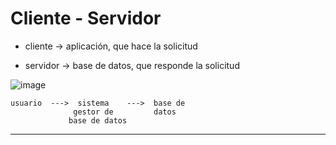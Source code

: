 # Cliente - Servidor

- cliente -> aplicación, que hace la solicitud

- servidor -> base de datos, que responde la solicitud

![image](https://github.com/eugenia1984/node/assets/72580574/d7090f07-17a2-4f7d-9283-0100b13b9c9a)

```
usuario  --->  sistema    --->  base de
              gestor de         datos
             base de datos
```
  
---
